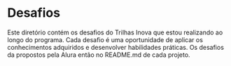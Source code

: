 # Desafios

Este diretório contém os desafios do Trilhas Inova que estou realizando ao longo do programa. Cada desafio é uma oportunidade de aplicar os conhecimentos adquiridos e desenvolver habilidades práticas. Os desafios da propostos pela Alura então no README.md de cada projeto. 
